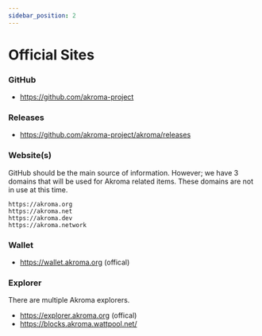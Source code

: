 ```yaml
---
sidebar_position: 2
---
```


# Official Sites

### GitHub

- https://github.com/akroma-project

### Releases

- https://github.com/akroma-project/akroma/releases

### Website(s)

GitHub should be the main source of information. However; we have 3 domains that will be used for Akroma related items. These domains are not in use at this time.

```
https://akroma.org
https://akroma.net
https://akroma.dev
https://akroma.network
```

### Wallet

- https://wallet.akroma.org (offical)


### Explorer

There are multiple Akroma explorers. 

- https://explorer.akroma.org (offical)
- https://blocks.akroma.wattpool.net/
